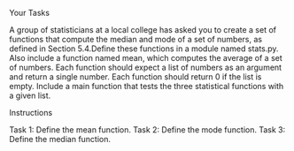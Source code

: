 Your Tasks

A group of statisticians at a local college has asked you to create a
set of functions that compute the median and mode of a set of numbers, 
as defined in Section 5.4.Define these functions in a module named stats.py.
Also include a function named mean, which computes the average of a set of numbers. 
Each function should expect a list of numbers as an argument and return a single 
number. Each function should return 0 if the list is empty.
Include a main function that tests the three statistical functions with a given list. 

Instructions

Task 1: Define the mean function.
Task 2: Define the mode function.
Task 3: Define the median function.
